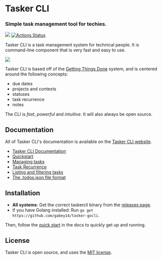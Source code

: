 # Tasker CLI

### Simple task management tool for techies.

[![](https://goreportcard.com/badge/github.com/gabey14/tasker-gocli)](https://goreportcard.com/report/github.com/gabey14/tasker-gocli)
[![Actions Status](https://github.com/ultralist/ultralist/workflows/Go/badge.svg)](https://github.com/ultralist/ultralist/actions)

Tasker CLI is a task management system for technical people. It is command-line component that is very fast and easy to use.

[![](https://i.imgur.com/2OfKzNF.gif)](https://sites.google.com/view/tasker-cli/manualfeatures)

Tasker CLI is based off of the [Getting Things Done][gtd] system, and is centered around the following concepts:

- due dates
- projects and contexts
- statuses
- task recurrence
- notes

The CLI is _fast_, _powerful_ and _intuitive_. It will also always be open source.

## Documentation

All of Tasker CLI's documentation is available on the [Tasker CLI website](https://sites.google.com/view/tasker-cli/manualfeatures).

- [Tasker CLI Documentation](https://sites.google.com/view/tasker-cli/home)
- [Quickstart](https://sites.google.com/view/tasker-cli/manualfeatures)
- [Managing tasks](https://sites.google.com/view/tasker-cli/manualfeatures/managing-the-tasks)
- [Task Recurrence](https://sites.google.com/view/tasker-cli/manualfeatures/task-recurrence)
- [Listing and filtering tasks](https://sites.google.com/view/tasker-cli/manualfeatures/showinglisting-the-tasks)
- [The .todos.json file format](https://sites.google.com/view/tasker-cli/manualfeatures/managing-the-tasks)

## Installation

- **All systems**: Get the correct taskercli binary from the [releases page](https://github.com/gabey14/tasker-gocli/releases).
- If you have Golang installed: Run `go get https://github.com/gabey14/tasker-gocli`.

Then, follow the [quick start](https://sites.google.com/view/tasker-cli/manualfeatures) in the docs to quickly get up and running.

## License

Tasker CLI is open source, and uses the [MIT license](https://github.com/gabey14/tasker-gocli/blob/master/LICENSE.md).

[gtd]: http://lifehacker.com/productivity-101-a-primer-to-the-getting-things-done-1551880955
